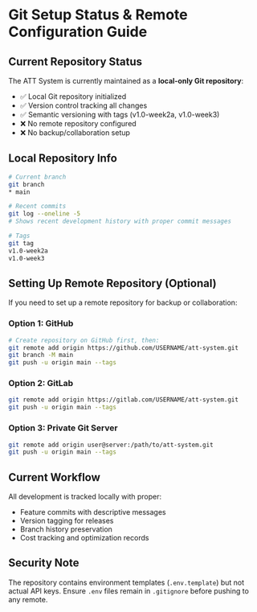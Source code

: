 # Git Setup Status & Remote Configuration Guide

## Current Repository Status

The ATT System is currently maintained as a **local-only Git repository**:

- ✅ Local Git repository initialized
- ✅ Version control tracking all changes
- ✅ Semantic versioning with tags (v1.0-week2a, v1.0-week3)
- ❌ No remote repository configured
- ❌ No backup/collaboration setup

## Local Repository Info

```bash
# Current branch
git branch
* main

# Recent commits
git log --oneline -5
# Shows recent development history with proper commit messages

# Tags
git tag
v1.0-week2a
v1.0-week3
```

## Setting Up Remote Repository (Optional)

If you need to set up a remote repository for backup or collaboration:

### Option 1: GitHub
```bash
# Create repository on GitHub first, then:
git remote add origin https://github.com/USERNAME/att-system.git
git branch -M main
git push -u origin main --tags
```

### Option 2: GitLab
```bash
git remote add origin https://gitlab.com/USERNAME/att-system.git
git push -u origin main --tags
```

### Option 3: Private Git Server
```bash
git remote add origin user@server:/path/to/att-system.git
git push -u origin main --tags
```

## Current Workflow

All development is tracked locally with proper:
- Feature commits with descriptive messages
- Version tagging for releases
- Branch history preservation
- Cost tracking and optimization records

## Security Note

The repository contains environment templates (`.env.template`) but not actual API keys. Ensure `.env` files remain in `.gitignore` before pushing to any remote.